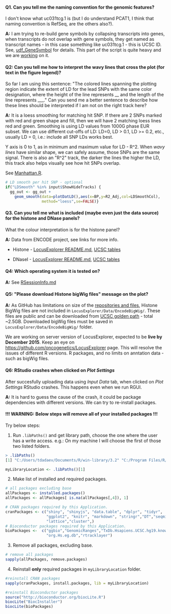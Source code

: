 #### Q1. Can you tell me the naming convention for the genomic features?   
I don't know what uc031tcg.1 is (but I do understand PCAT1, I think that naming convention is RefSeq, are the others also?).

**A:** I am trying to re-build gene symbols by collapsing transcripts into genes, when transcripts do not overlap with gene symbols, they get named as transcript names - in this case something like uc031tcg.1 - this is UCSC ID.
See, [udf_GeneSymbol](https://github.com/oncogenetics/LocusExplorer/blob/master/Source/UDF.R) for details. This part of the script is quite heavy and we are [working](https://github.com/oncogenetics/LocusExplorer/issues/23) on it.

#### Q2: Can you tell me how to interpret the wavy lines that cross the plot (for text in the figure legend)?
So far I am using this sentence: "The colored lines spanning the plotting region indicate the extent of LD for the lead SNPs with the same color designation, where the height of the line represents __ and the length of the line represents ___." Can you send me a better sentence to describe how these lines should be interpreted if I am not on the right track here? 

**A:** It is a loess smoothing for matching hit SNP. If there are 2 SNPs marked with red and green shape and fill, then we will have 2 matching loess lines red and green. Smoothing is using LD values from 1000G phase EUR subset. We can use different cut-offs of LD: LD=0, LD > 0.1, LD >= 0.2, etc., usually LD = 0, i.e.: include all SNP LDs works best.

Y axis is 0 to 1, as in minimum and maximum value for LD - R^2. When *wavy lines* have similar shape, we can safely assume, those SNPs are the same signal. There is also an "R^2" track, the darker the lines the higher the LD, this track also helps visually see how hit SNPs overlap.

See [Manhattan.R](https://github.com/oncogenetics/LocusExplorer/blob/master/Source/Manhattan.R).

```R
# LD smooth per hit SNP - optional
if("LDSmooth" %in% input$ShowHideTracks) {
  gg_out <- gg_out +
    geom_smooth(data=plotDatLD(),aes(x=BP,y=R2_Adj,col=LDSmoothCol),
                method="loess",se=FALSE)}
```

#### Q3. Can you tell me what is included (maybe even just the data source) for the histone and DNase panels?
What the colour interpretation is for the histone panel?

**A:** Data from ENCODE project, see links for more info.

 - Histone - [LocusExplorer README.md](https://github.com/oncogenetics/LocusExplorer/tree/master/Data/wgEncodeBroadHistone), [UCSC tables](http://genome-euro.ucsc.edu/cgi-bin/hgTrackUi?org=human&db=hg19&g=wgEncodeRegMarkH3k27ac)


 - DNaseI - [LocusExplorer README.md](https://github.com/oncogenetics/LocusExplorer/tree/master/Data/wgEncodeRegDnaseClustered), [UCSC tables](http://genome-euro.ucsc.edu/cgi-bin/hgTrackUi?org=human&db=hg19&g=wgEncodeRegDnaseClustered)



#### Q4: Which operating system it is tested on?
**A:** See [RSessionInfo.md](https://github.com/oncogenetics/LocusExplorer/blob/master/Markdown/RSessionInfo.md)


#### Q5: "Please download Histone bigWig files" message on the plot?
**A:** As GitHub has limitations on size of the [repositories and files](https://help.github.com/articles/what-is-my-disk-quota/), Histone BigWig files are not included in `LocusExplorer/Data/EncodeBigWig/`. These files are public and can be downloaded from <a href="http://hgdownload.cse.ucsc.edu/goldenPath/hg19/encodeDCC/wgEncodeRegMarkH3k27ac/" target="_blank">UCSC golden path</a> - total ~2.5GB. Downloaded bigWig files must be saved in `LocusExplorer/Data/EncodeBigWig/` folder.

We are working on server version of LocusExplorer, expected to be **live by December 2015**. Keep an eye on https://github.com/oncogenetics/LocusExplorer page. This will resolve the issues of different R versions. R packages, and no limits on anntation data - such as bigWig files.


#### Q6: RStudio crashes when clicked on *Plot Settings*
After succesfully uploading data using *Input Data* tab, when clicked on *Plot Settings* RStudio crashes. This happens even when we run RGUI.

**A:** It is hard to guess the cause of the crash, it could be package dependencies with different versions. We can try to re-install packages.

#### !!! WARNING: Below steps will remove all of your installed packages !!!

Try below steps:

1. Run `.libPaths()` and get library path, choose the one where the user has a write access. e.g.: On my machine I will choose the first of those two listed folders.   

```R
> .libPaths()
[1] "C:/Users/tdadaev/Documents/R/win-library/3.2" "C:/Program Files/R/R-3.2.2/library"  

myLibraryLocation <- .libPaths()[1]
```

2. Make list of installed and required packages.

```R
# all packages excluding base
allPackages <- installed.packages()
allPackages <- allPackages[ is.na(allPackages[,4]), 1]

# CRAN packages required by this Application.
cranPackages <- c("shiny", "shinyjs", "data.table", "dplyr", "tidyr", 
                  "ggplot2", "knitr", "markdown", "stringr","DT","seqminer",
                  "lattice","cluster",)
# Bioconductor packages required by this Application.
bioPackages <-  c("ggbio","GenomicRanges","TxDb.Hsapiens.UCSC.hg19.knownGene",
                  "org.Hs.eg.db","rtracklayer")
```

3. Remove all packages, excluding base.

```R
# remove all packages
sapply(allPackages, remove.packages)
```

4. Reinstall **only** required packages in `myLibraryLocation` folder.

```R
#reinstall CRAN packages
sapply(cranPackages, install.packages, lib = myLibraryLocation)

#reinstall Bioconductor packages
source("http://bioconductor.org/biocLite.R")
biocLite("BiocInstaller")
biocLite(bioPackages)
```



